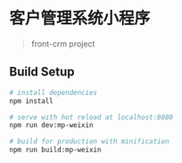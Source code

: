 # 客户管理系统小程序

> front-crm project

## Build Setup

``` bash
# install dependencies
npm install

# serve with hot reload at localhost:8080
npm run dev:mp-weixin

# build for production with minification
npm run build:mp-weixin
```
